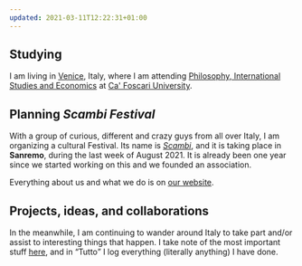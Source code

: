 ```yaml
---
updated: 2021-03-11T12:22:31+01:00
---
```

## Studying

I am living in [Venice](https://www.comune.venezia.it/ 'Venice institutional website'), Italy, where I am attending [Philosophy, International Studies and Economics](https://unive.it/pise 'PISE course page on UniVe website') at [Ca' Foscari University](https://unive.it 'Ca’ Foscari University website').

## Planning <cite>Scambi Festival</cite>

With a group of curious, different and crazy guys from all over Italy, I am organizing a cultural Festival. Its name is [<cite>Scambi</cite>](https://scambi.org 'Scambi'), and it is taking place in **Sanremo**, during the last week of August 2021. It is already been one year since we started working on this and we founded an association.

Everything about us and what we do is on [our website](https://scambi.org 'Scambi, Il Festival dei Laboratori Paneuretici').

## Projects, ideas, and collaborations

In the meanwhile, I am continuing to wander around Italy to take part and/or assist to interesting things that happen. I take note of the most important stuff [here](/stuff/ 'Stuff - tommi.space'), and in <q lang=it>Tutto</q> I log everything (literally anything) I have done.
